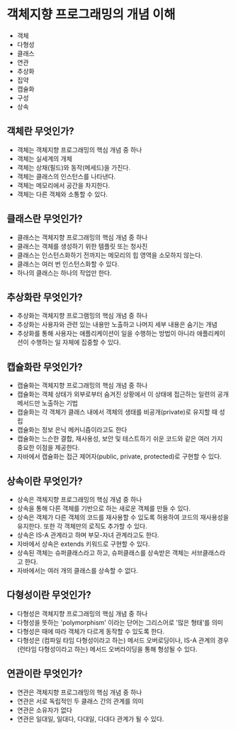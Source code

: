 # 객체지향 프로그래밍의 개념 이해 
- 객체
- 다형성
- 클래스
- 연관
- 추상화
- 집약
- 캡슐화
- 구성
- 상속

## 객체란 무엇인가?
- 객체는 객체지향 프로그래밍의 핵심 개념 중 하나
- 객체는 실세계의 개체
- 객체는 상채(필드)와 동작(메세드)을 가진다.
- 객체는 클래스의 인스턴스를 나타낸다.
- 객체는 메모리에서 공간을 차지한다.
- 객체는 다른 객체와 소통할 수 있다. 

## 클래스란 무엇인가?
- 클래스는 객체지향 프로그래밍의 핵심 개념 중 하나
- 클래스는 객체를 생성하기 위한 템플릿 또는 청사진 
- 클래스는 인스턴스화하기 전까지는 메모리의 힙 영역을 소모하지 않는다.
- 클래스는 여러 번 인스턴스화할 수 있다.
- 하나의 클래스는 하나의 작업만 한다.

## 추상화란 무엇인가?
- 추상화는 객체지향 프로그램밍의 핵심 개념 중 하나
- 추상화는 사용자와 관련 있는 내용만 노출하고 나머지 세부 내용은 숨기는 개념
- 추상화를 통해 사용자는 애플리케이션이 일을 수행하는 방법이 아니라 애플리케이션이 수행하는 일 자체에 집중할 수 있다. 

## 캡슐화란 무엇인가?
- 캡슐화는 객체지향 프로그래밍의 핵심 개념 중 하나
- 캡슐화는 객체 상태가 외부로부터 숨겨진 상황에서 이 상태에 접근하는 일련의 공개 메서드만 노출하는 기법
- 캡술화는 각 객체가 클래스 내에서 객체의 생태를 비공개(private)로 유지할 때 성립
- 캡슐화는 정보 은닉 메커니즘이라고도 한다
- 캡슐화는 느슨한 결합, 재사용성, 보안 및 테스트하기 쉬운 코드와 같은 여러 가지 중요한 이점을 제공한다.
- 자바에서 캡슐화는 접근 제어자(public, private, protected)로 구현할 수 있다.

## 상속이란 무엇인가?
- 상속은 객체지향 프로그래밍의 핵심 개념 중 하나
- 상속을 통해 다른 객체를 기반으로 하는 새로운 객체를 만들 수 있다.
- 상속은 객체가 다른 객체의 코드를 재사용할 수 있도록 허용하여 코드의 재사용성을 유지한다. 또한 각 객체만의 로직도 추가할 수 있다.
- 상속은 IS-A 관계라고 하며 부모-자녀 관계라고도 한다.
- 자바에서 상속은 extends 키워드로 구현할 수 있다.
- 상속된 객체는 슈퍼클래스라고 하고, 슈퍼클래스를 상속받은 객체는 서브클래스라고 한다.
- 자바에서는 여러 개의 클래스를 상속할 수 없다. 

## 다형성이란 무엇인가?
- 다형성은 객체지향 프로그래밍의 핵심 개념 중 하나
- 다형성을 뜻하는 'polymorphism' 이라는 단어는 그리스어로 '많은 형태'를 의미
- 다형성은 때에 따라 객체가 다르게 동작할 수 있도록 한다.
- 다형성은 (컴파일 타임 다형성이라고 하는) 메서드 오버로딩이나, IS-A 관계의 경우 (런타임 다형성이라고 하는) 메서드 오버라이딩을 통해 형성될 수 있다. 

## 연관이란 무엇인가?
- 연관은 객체지향 프로그래밍의 핵심 개념 중 하나
- 연관은 서로 독립적인 두 클래스 간의 관계를 의미
- 연관은 소유자가 없다
- 연관은 일대일, 일대다, 다대일, 다대다 관계가 될 수 있다. 